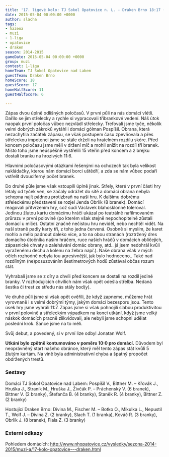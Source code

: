```yaml
---
title: '17. ligové kolo: TJ Sokol Opatovice n. L. - Draken Brno 18:17 (11:6)'
date: 2015-05-04 00:00:00 +0000
author: slacha
tags:
- hazena
- muzi
- 1-liga
- opatovice
- draken
season: 2014-2015
gameDate: 2015-05-04 00:00:00 +0000
group: muzi
contest: 1-liga
homeTeam: TJ Sokol Opatovice nad Labem
guestTeam: Draken Brno
homeScore: 18
guestScore: 17
homeHalfScore: 11
guestHalfScore: 6

---
```

Zápas dvou úplně odlišných poločasů. V první půli na nás domácí vlétli. Dařilo se jim střelecky a rychle si vypracovali tříbrankové vedení. Náš útok naopak první poločas vůbec nezvládl střelecky. Trefovali jsme tyče, několik velmi dobrých zákroků vytáhl i domácí gólman Pospíšil. Obrana, která nezachytila začátek zápasu, se však postupem času zpevňovala a přes střeleckou impotenci jsme se stále drželi na hratelném rozdílu skóre. Před koncem poločasu jsme měli v držení míč a mohli snížit na rozdíl tří branek. Místo toho jsme neúspěšně vystřelili 15 vteřin před koncem a z brejku dostali branku na hrozivých 11:6. 

Hlavními poločasovými otázkami řešenými na ochozech tak byla velikost nakládačky, kterou nám domácí borci uštědří, a zda se nám vůbec podaří vstřelit dvouciferný počet branek.

Do druhé půle jsme však vstoupili úplně jinak. Střely, které v první části hry létaly od tyček ven, se začaly odrážet do sítě a domácí obrana nebyla schopna najít pádnou protizbraň na naši hru. K dalšímu dobrému střeleckému představení se rozjel Jenda Obrlík (8 branek). Domácí reagovali přitvrzením hry, což sudí Václavek blahosklonně toleroval. Jedinou žlutou kartu domácímu hráči ukázal po teatrálně nafilmovaném průrazu v první polovině (po kterém však stejně nepochopitelně zůstali domácí u míče). Ostatní značně nečistou hru neviděl, nebo nechtěl vidět. Na naší straně padly karty tři, z toho jedna červená. Osobně si myslím, že karet mohlo a mělo padnout daleko více, a to na obou stranách (roztržený dres domácího útočníka naším hráčem, ruce našich hráčů v domácích obličejích, zápasnické chvaty a zalehávání domác obrany, atd.. já jsem nedohrál kvůli vyraženému dechu a kolenu na žebra např.). Naše obrana však v mých očích rozhodně nebyla tou agresivnější, jak bylo hodnoceno.. Také nad rozdílným (ne)posuzováním šestimetrových hodů zůstával občas rozum stát.

Vyhrabali jsme se z díry a chvíli před koncem se dostali na rozdíl jediné branky. V rozhodujících chvílích nám však opět odešla střelba. Nedaná šestka či trest ze středu nás stály bod(y). 

Ve druhé půli jsme si však opět ověřili, že když zapneme, můžeme hrát vyrovnaně i s velmi dobrými týmy, jakým domácí bezesporu jsou. Tento úsek hry jsme vyhráli 11:7. Zápas jsme si však pohnojili slabou produktivitou v první polovině a střeleckým výpadkem na konci utkání, když jsme velký náskok domácích pracně zlikvidovali, ale nebyli jsme schopni udělat poslední krok. Šance jsme na to měli.

Svůj debut, a povedený, si v první lize odbyl Jonatan Wolf. 

**Utkání bylo zpětně kontumováno v poměru 10:0 pro domácí.** Důvodem byl neoprávněný start našeho obránce, který měl tento zápas stát kvůli 5 žlutým kartám. Na vině byla administrativní chyba a špatný propočet obdržených trestů.


### Sestavy

Domácí TJ Sokol Opatovice nad Labem: Pospíšil V., Bittner M. – Křovák J., Hruška J., Straník M., Hruška J., Živčák P. – Práchenský V. (6 branek), Bittner V. (2 branky), Štefanča B. (4 branky), Staněk R. (4 branky), Bittner Z. (2 branky)

Hostující Draken Brno: Divina M., Fischer M. – Botko O., Mikulka L., Nepustil T., Wolf J. – Divina Z. (2 branky), Slach T. (1 branka), Kováč R. (3 branky), Obrlík J. (8 branek), Fiala Z. (3 branky)

### Externí odkazy 

Pohledem domácích: http://www.nhopatovice.cz/vysledky/sezona-2014-2015/muzi-a/17-kolo-opatovice---draken.html
